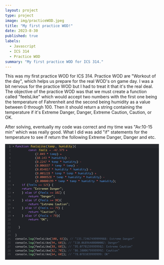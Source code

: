 ```yaml
---
layout: project
type: project
image: img/practiceWOD.jpeg
title: "My first practice WOD!"
date: 2023-8-30
published: true
labels:
  - Javascript
  - ICS 314
  - Practice WOD
summary: "My first practice WOD for ICS 314."
---
```


<div class="text-center p-4">
  
</div>

This was my first practice WOD for ICS 314. Practice WOD are "Workout of the day", which helps us prepare for the real WOD's on game day. I was a bit nervous for the practice WOD but I had to treat it that it's the real deal. The objective of the practice WOD was that we must create a function called "feelsLike" which would accept two numbers with the first one being the temperature of Fahrenheit and the second being humidity as a value between 0 through 100. Then it should return a string containing the temperature if it's Extreme Danger, Danger, Extreme Caution, Caution, or OK. 

After solving, eventually my code was correct and my time was "Av:10-15 min" which was really good. What I did was add "if" statements for the temperature to see if return the following Extreme Danger, Danger and etc. 


<img width="600px" src="../img/practiceWODTA.png" class="img-thumbnail" >


